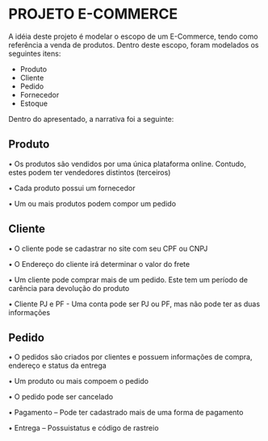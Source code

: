 # PROJETO E-COMMERCE

A idéia deste projeto é modelar o escopo de um E-Commerce, tendo como referência a venda de produtos. Dentro deste escopo, foram modelados os seguintes itens:

 - Produto
 - Cliente 
 - Pedido
 - Fornecedor
 - Estoque
 
 Dentro do apresentado, a narrativa foi a seguinte:
 
 ## Produto 
 
  • Os produtos são vendidos por uma única plataforma online. Contudo, estes podem ter vendedores distintos (terceiros) 
  
  • Cada produto possui um fornecedor  
  
  • Um ou mais produtos podem compor um pedido

## Cliente

  • O cliente pode se cadastrar no site com seu CPF ou CNPJ
  
  • O Endereço do cliente irá determinar o valor do frete
  
  • Um cliente pode comprar mais de um pedido. Este tem um período de carência para devolução do produto
  
  • Cliente PJ e PF - Uma conta pode ser PJ ou PF, mas não pode ter as duas informações   
    
## Pedido

  • O pedidos são criados por clientes e possuem informações de compra, endereço e status da entrega
  
  • Um produto ou mais compoem o pedido
  
  • O pedido pode ser cancelado
  
  • Pagamento – Pode ter cadastrado mais de uma forma de pagamento
  
  • Entrega – Possuistatus e código de rastreio
